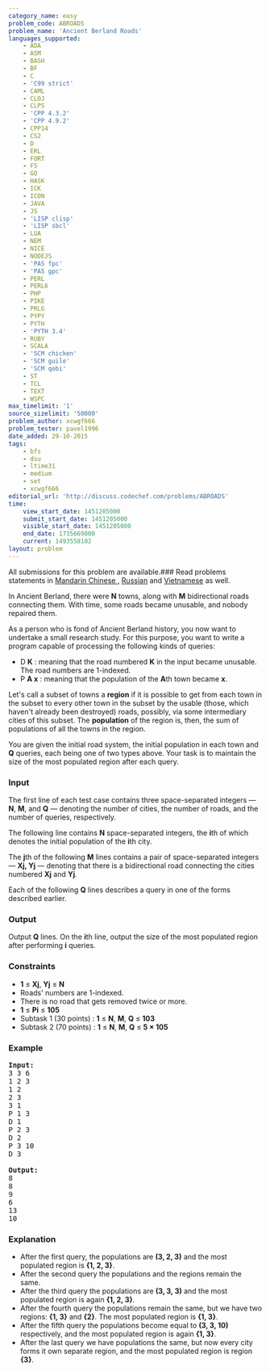 ```yaml
---
category_name: easy
problem_code: ABROADS
problem_name: 'Ancient Berland Roads'
languages_supported:
    - ADA
    - ASM
    - BASH
    - BF
    - C
    - 'C99 strict'
    - CAML
    - CLOJ
    - CLPS
    - 'CPP 4.3.2'
    - 'CPP 4.9.2'
    - CPP14
    - CS2
    - D
    - ERL
    - FORT
    - FS
    - GO
    - HASK
    - ICK
    - ICON
    - JAVA
    - JS
    - 'LISP clisp'
    - 'LISP sbcl'
    - LUA
    - NEM
    - NICE
    - NODEJS
    - 'PAS fpc'
    - 'PAS gpc'
    - PERL
    - PERL6
    - PHP
    - PIKE
    - PRLG
    - PYPY
    - PYTH
    - 'PYTH 3.4'
    - RUBY
    - SCALA
    - 'SCM chicken'
    - 'SCM guile'
    - 'SCM qobi'
    - ST
    - TCL
    - TEXT
    - WSPC
max_timelimit: '1'
source_sizelimit: '50000'
problem_author: xcwgf666
problem_tester: pavel1996
date_added: 29-10-2015
tags:
    - bfs
    - dsu
    - ltime31
    - medium
    - set
    - xcwgf666
editorial_url: 'http://discuss.codechef.com/problems/ABROADS'
time:
    view_start_date: 1451205000
    submit_start_date: 1451205000
    visible_start_date: 1451205000
    end_date: 1735669800
    current: 1493558102
layout: problem
---
```

All submissions for this problem are available.###  Read problems statements in [Mandarin Chinese ](http://www.codechef.com/download/translated/LTIME31/mandarin/ABROADS.pdf), [Russian](http://www.codechef.com/download/translated/LTIME31/russian/ABROADS.pdf) and [Vietnamese](http://www.codechef.com/download/translated/LTIME31/vietnamese/ABROADS.pdf) as well.

In Ancient Berland, there were **N** towns, along with **M** bidirectional roads connecting them. With time, some roads became unusable, and nobody repaired them.

As a person who is fond of Ancient Berland history, you now want to undertake a small research study. For this purpose, you want to write a program capable of processing the following kinds of queries:

- D **K** : meaning that the road numbered **K** in the input became unusable. The road numbers are 1-indexed.
- P **A x** : meaning that the population of the **A**th town became **x**.

Let's call a subset of towns a **region** if it is possible to get from each town in the subset to every other town in the subset by the usable (those, which haven't already been destroyed) roads, possibly, via some intermediary cities of this subset. The **population** of the region is, then, the sum of populations of all the towns in the region.

You are given the initial road system, the initial population in each town and **Q** queries, each being one of two types above. Your task is to maintain the size of the most populated region after each query.

### Input

The first line of each test case contains three space-separated integers — **N**, **M**, and **Q** — denoting the number of cities, the number of roads, and the number of queries, respectively.

The following line contains **N** space-separated integers, the **i**th of which denotes the initial population of the **i**th city.

The **j**th of the following **M** lines contains a pair of space-separated integers — **Xj, Yj** — denoting that there is a bidirectional road connecting the cities numbered **Xj** and **Yj**.

Each of the following **Q** lines describes a query in one of the forms described earlier.

### Output

Output **Q** lines. On the **i**th line, output the size of the most populated region after performing **i** queries.

### Constraints

- **1** ≤ **Xj**, **Yj** ≤ **N**
- Roads' numbers are 1-indexed.
- There is no road that gets removed twice or more.
- **1** ≤ **Pi** ≤ **105**
- Subtask 1 (30 points) : **1** ≤ **N**, **M**, **Q** ≤ **103**
- Subtask 2 (70 points) : **1** ≤ **N**, **M**, **Q** ≤ **5 × 105**

### Example

<pre><b>Input:</b>
<tt>3 3 6
1 2 3
1 2
2 3
3 1
P 1 3
D 1
P 2 3
D 2
P 3 10
D 3</tt>

<b>Output:</b>
<tt>8
8
9
6
13
10</tt>
</pre>
### Explanation

- After the first query, the populations are **(3, 2, 3)** and the most populated region is **{1, 2, 3}**.
- After the second query the populations and the regions remain the same.
- After the third query the populations are **(3, 3, 3)** and the most populated region is again **{1, 2, 3}**.
- After the fourth query the populations remain the same, but we have two regions: **{1, 3}** and **{2}**. The most populated region is **{1, 3}**.
- After the fifth query the populations become equal to **(3, 3, 10)** respectively, and the most populated region is again **{1, 3}**.
- After the last query we have populations the same, but now every city forms it own separate region, and the most populated region is region **{3}**.
